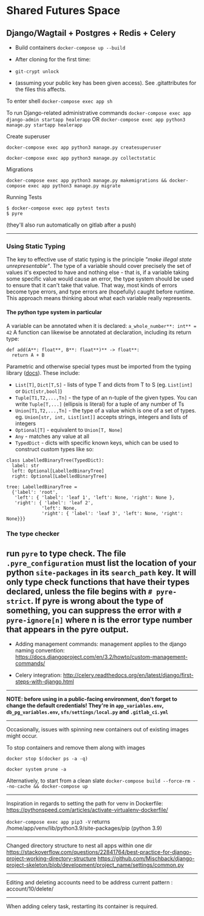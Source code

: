 # Shared Futures Space
## Django/Wagtail + Postgres + Redis + Celery

- Build containers
```docker-compose up --build```

- After cloning for the first time: 
- `git-crypt unlock` 
- (assuming your public key has been given access). See .gitattributes for the files this affects.


To enter shell
```docker-compose exec app sh```


To run Django-related administrative commands
```docker-compose exec app django-admin startapp healerapp```
OR
```docker-compose exec app python3 manage.py startapp healerapp```


Create superuser

```docker-compose exec app python3 manage.py createsuperuser```

```docker-compose exec app python3 manage.py collectstatic```

Migrations

```docker-compose exec app python3 manage.py makemigrations && docker-compose exec app python3 manage.py migrate```

Running Tests
```
$ docker-compose exec app pytest tests
$ pyre
```
(they'll also run automatically on gitlab after a push)

---

### Using Static Typing
The key to effective use of static typing is the principle *"make illegal state unrepresentable"*. The type of a variable should cover precisely the set of values
it's expected to have and nothing else - that is, if a variable taking some specific value would cause
an error, the type system should be used to ensure that it can't take that value. That way, most kinds
of errors become type errors, and type errors are (hopefully) caught before runtime. This approach
means thinking about what each variable really represents.

#### The python type system in particular

A variable can be annotated when it is declared: `a_whole_number**: int** = 42`
A function can likewise be annotated at declaration, including its return type:
```
def add(A**: float**, B**: float**)** -> float**:
  return A + B
```
Parametric and otherwise special types must be imported from the typing library ([docs](https://docs.python.org/3/library/typing.html)).
These include:
- `List[T]`, `Dict[T,S]` - lists of type T and dicts from T to S (eg. `List[int]` or `Dict[str,bool]`)
- `Tuple[T1,T2,...,Tn]` - the type of an n-tuple of the given types. You can write `Tuple[T,...]` (ellipsis is literal) for a tuple of any number of Ts
- `Union[T1,T2,...,Tn]` - the type of a value which is one of a set of types. eg. `Union[str, int, List[int]]` accepts strings, integers and lists of integers
- `Optional[T]` - equivalent to `Union[T, None]`
- `Any` - matches any value at all
- `TypedDict` - dicts with specific known keys, which can be used to construct custom types like so:
```
class LabelledBinaryTree(TypedDict):
  label: str
  left: Optional[LabelledBinaryTree]
  right: Optional[LabelledBinaryTree]

tree: LabelledBinaryTree =
  {'label': 'root',
   'left': { 'label': 'leaf 1', 'left': None, 'right': None },
   'right': { 'label': 'leaf 2',
             'left': None,
             'right': { 'label': 'leaf 3', 'left': None, 'right': None}}}
```
### The type checker
run `pyre` to type check. The file `.pyre_configuration` must list the location of your python `site-packages` in its `search_path` key.
It will only type check functions that have their types declared, unless the file begins with `# pyre-strict`. If pyre is wrong about the type of something, you can suppress the error with `# pyre-ignore[n]` where n is the error type number that appears in the pyre output.
---

- Adding management commands:
management applies to the django naming convention: https://docs.djangoproject.com/en/3.2/howto/custom-management-commands/


- Celery integration: 
http://celery.readthedocs.org/en/latest/django/first-steps-with-django.html

---

**NOTE: before using in a public-facing environment, don't forget to change the default credentials! They're in `app_variables.env`, `db_pg_variables.env`, `sfs/settings/local.py` and `.gitlab_ci.yml`**

---
Occasionally, issues with spinning new containers out of existing images might occur.


To stop containers and remove them along with images

```docker stop $(docker ps -a -q)```

```docker system prune -a```

Alternatively, to start from a clean slate 
```docker-compose build --force-rm --no-cache && docker-compose up```

---

Inspiration in regards to setting the path for venv in Dockerfile: https://pythonspeed.com/articles/activate-virtualenv-dockerfile/

```docker-compose exec app pip3 -V```
returns /home/app/venv/lib/python3.9/site-packages/pip (python 3.9)


---

Changed directory structure to nest all apps within one dir
https://stackoverflow.com/questions/22841764/best-practice-for-django-project-working-directory-structure
https://github.com/Mischback/django-project-skeleton/blob/development/project_name/settings/common.py


--- 
Editing and deleting accounts need to be address
current pattern : account/10/delete/



---
When adding celery task, restarting its container is required.

